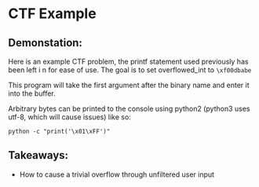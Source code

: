 # CTF Example
## Demonstation:
Here is an example CTF problem, the printf statement used previously has been left i n for ease of use. The goal is to set overflowed_int to `\xf00dbabe`

This program will take the first argument after the binary name and enter it into the buffer.

Arbitrary bytes can be printed to the console using python2 (python3 uses utf-8, which will cause issues) like so:
```
python -c "print('\x01\xFF')"
```

## Takeaways:
- How to cause a trivial overflow through unfiltered user input
